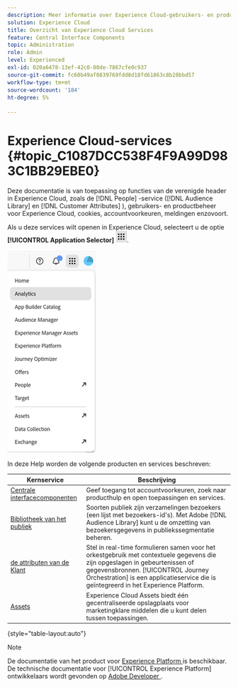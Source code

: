 ```yaml
---
description: Meer informatie over Experience Cloud-gebruikers- en productbeheer, Soorten publiek, klantkenmerken, Journey Orchestration, Aanbiedingen, Plaatsen, Experience Platform en Mobiele services.
solution: Experience Cloud
title: Overzicht van Experience Cloud Services
feature: Central Interface Components
topic: Administration
role: Admin
level: Experienced
exl-id: 020a6478-13ef-42c0-80de-7867cfe0c937
source-git-commit: fc60b49af0839769fdd8d18fd61863c8b28bbd57
workflow-type: tm+mt
source-wordcount: '184'
ht-degree: 5%

---
```


# Experience Cloud-services {#topic_C1087DCC538F4F9A99D983C1BB29EBE0}

Deze documentatie is van toepassing op functies van de verenigde header in Experience Cloud, zoals de [!DNL People] -service ([!DNL Audience Library] en [!DNL Customer Attributes] ), gebruikers- en productbeheer voor Experience Cloud, cookies, accountvoorkeuren, meldingen enzovoort.

Als u deze services wilt openen in Experience Cloud, selecteert u de optie **[!UICONTROL Application Selector]**
![ de selecteur van de Diensten ](../assets/apps-icon.png).

![ de diensten van Experience Cloud ](../assets/platform-core-services.png)

In deze Help worden de volgende producten en services beschreven:

| Kernservice | Beschrijving |
|--- |--- |
| [ Centrale interfacecomponenten ](../experience-cloud.md) | Geef toegang tot accountvoorkeuren, zoek naar producthulp en open toepassingen en services. |
| [ Bibliotheek van het publiek ](audiences/overview.md) | Soorten publiek zijn verzamelingen bezoekers (een lijst met bezoekers-id&#39;s). Met Adobe [!DNL Audience Library] kunt u de omzetting van bezoekersgegevens in publiekssegmentatie beheren. |
| [ de attributen van de Klant ](customer-attributes/attributes.md) | Stel in real-time formulieren samen voor het orkestgebruik met contextuele gegevens die zijn opgeslagen in gebeurtenissen of gegevensbronnen. [!UICONTROL Journey Orchestration] is een applicatieservice die is geïntegreerd in het Experience Platform. |
| [ Assets ](assets/experience-cloud-assets.md) | Experience Cloud Assets biedt één gecentraliseerde opslagplaats voor marketingklare middelen die u kunt delen tussen toepassingen. |

{style="table-layout:auto"}

>[!NOTE]
>
>De documentatie van het product voor [ Experience Platform ](https://experienceleague.adobe.com/docs/experience-platform/landing/home.html) is beschikbaar. De technische documentatie voor [!UICONTROL Experience Platform] ontwikkelaars wordt gevonden op [ Adobe Developer ](https://developer.adobe.com/apis).

